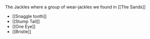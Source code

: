 The Jackles where a group of wear-jackles we found in [[The Sands]]

- [[Snaggle tooth]]
- [[Stump Tail]]
- [[One Eye]]
- [[Bristle]]